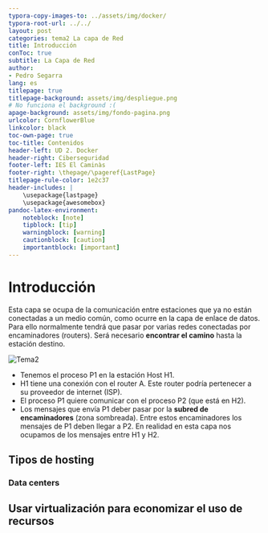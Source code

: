 ```yaml
---
typora-copy-images-to: ../assets/img/docker/
typora-root-url: ../../
layout: post
categories: tema2 La capa de Red 
title: Introducción
conToc: true
subtitle: La Capa de Red
author:
- Pedro Segarra
lang: es
titlepage: true
titlepage-background: assets/img/despliegue.png
# No funciona el background :(
apage-background: assets/img/fondo-pagina.png
urlcolor: CornflowerBlue
linkcolor: black
toc-own-page: true
toc-title: Contenidos
header-left: UD 2. Docker
header-right: Ciberseguridad
footer-left: IES El Caminàs
footer-right: \thepage/\pageref{LastPage}
titlepage-rule-color: 1e2c37
header-includes: |
    \usepackage{lastpage} 
    \usepackage{awesomebox}
pandoc-latex-environment:
    noteblock: [note]
    tipblock: [tip]
    warningblock: [warning]
    cautionblock: [caution]
    importantblock: [important]
---
```

# Introducción
Esta capa se ocupa de la comunicación entre estaciones que ya no están conectadas a un medio común, como ocurre en la capa de enlace de datos. Para ello normalmente tendrá que pasar por varias redes conectadas por encaminadores (routers). Será necesario **encontrar el camino** hasta la estación destino.

![Tema2](/PAX/assets/tema2_1.png)

* Tenemos el proceso P1 en la estación Host H1.
* H1 tiene una conexión con el router A. Este router podría pertenecer a su proveedor de internet (ISP).
* El proceso P1 quiere comunicar con el proceso P2 (que está en H2).
* Los mensajes que envía P1 deber pasar por la **subred de encaminadores** (zona sombreada). Entre estos encaminadores los mensajes de P1 deben llegar a P2. En realidad en esta capa nos ocupamos de los mensajes entre H1 y H2.

## Tipos de hosting



### Data centers


## Usar virtualización para economizar el uso de recursos





